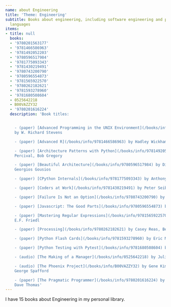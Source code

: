 ```yaml
---
name: about Engineering
title: 'Theme: Engineering'
subtitle: Books about engineering, including software engineering and programming
  languages
items:
- title: null
  books:
  - '9780201563177'
  - '9781466586963'
  - '9781492052203'
  - '9780596517984'
  - '9781775093343'
  - '9781430219491'
  - '9780743200790'
  - '9780596554873'
  - '9781565922570'
  - '9780262182621'
  - '9781593278960'
  - '9781680508604'
  - 0525642218
  - B00VAZZY32
  - '9780201616224'
  description: 'Book titles:


    - (paper) [Advanced Programming in the UNIX Environment](/books/info/9780201563177)
    by W. Richard Stevens

    - (paper) [Advanced R](/books/info/9781466586963) by Hadley Wickham

    - (paper) [Architecture Patterns with Python](/books/info/9781492052203) by Harry
    Percival, Bob Gregory

    - (paper) [Beautiful Architecture](/books/info/9780596517984) by Diomidis Spinellis,
    Georgios Gousios

    - (paper) [CPython Internals](/books/info/9781775093343) by Anthony Shaw

    - (paper) [Coders at Work](/books/info/9781430219491) by Peter Seibel

    - (paper) [Failure Is Not an Option](/books/info/9780743200790) by Gene Kranz

    - (paper) [Javascript: The Good Parts](/books/info/9780596554873) by Douglas Crockford

    - (paper) [Mastering Regular Expressions](/books/info/9781565922570) by Jeffrey
    E.F. Friedl

    - (paper) [Processing](/books/info/9780262182621) by Casey Reas, Ben Fry

    - (paper) [Python Flash Cards](/books/info/9781593278960) by Eric Matthes

    - (paper) [Python Testing with Pytest](/books/info/9781680508604) by Brian Okken

    - (audio) [The Making of a Manager](/books/info/0525642218) by Julie Zhuo

    - (audio) [The Phoenix Project](/books/info/B00VAZZY32) by Gene Kim, Kevin Behr,
    George Spafford

    - (paper) [The Pragmatic Programmer](/books/info/9780201616224) by Andy Hunt,
    Dave Thomas'
---
```

I have 15 books about Engineering in my personal library.

